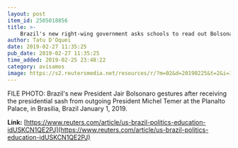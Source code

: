 ```yaml
---
layout: post
item_id: 2505018856
title: >-
    Brazil's new right-wing government asks schools to read out Bolsonaro slogan
author: Tatu D'Oquei
date: 2019-02-27 11:35:25
pub_date: 2019-02-27 11:35:25
time_added: 2019-02-25 23:48:22
category: avisamos
image: https://s2.reutersmedia.net/resources/r/?m=02&d=20190225&t=2&i=1360389693&w=1200&r=LYNXNPEF1O1RG
---
```


FILE PHOTO: Brazil's new President Jair Bolsonaro gestures after receiving the presidential sash from outgoing President Michel Temer at the Planalto Palace, in Brasilia, Brazil January 1, 2019.

**Link:** [https://www.reuters.com/article/us-brazil-politics-education-idUSKCN1QE2PJ](https://www.reuters.com/article/us-brazil-politics-education-idUSKCN1QE2PJ)

